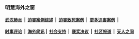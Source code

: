 
### 明慧海外之窗

####  [武汉肺炎](indexes/365.md?t=02031900) &nbsp;|&nbsp;  [迫害案例综述](indexes/328.md?t=02031900) &nbsp;|&nbsp; [迫害致死案例](indexes/277.md?t=02031900)  &nbsp;|&nbsp; [更多迫害案例](indexes/81.md?t=02031900)  &nbsp;|&nbsp; 
####  [时事评论](indexes/251.md?t=02031900) &nbsp;|&nbsp; [海外简讯](indexes/245.md?t=02031900)&nbsp;|&nbsp;  [社会支持](indexes/140.md?t=02031900) &nbsp;|&nbsp; [褒奖决议](indexes/282.md?t=02031900) &nbsp;|&nbsp; [社区报道](indexes/91.md?t=02031900)  &nbsp;|&nbsp; [天人之间](indexes/78.md?t=02031900) 

